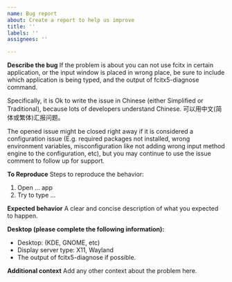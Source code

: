 ```yaml
---
name: Bug report
about: Create a report to help us improve
title: ''
labels: ''
assignees: ''

---
```


**Describe the bug**
If the problem is about you can not use fcitx in certain application, or the input window is placed in wrong place, be sure to include which application is being typed, and the output of fcitx5-diagnose command.

Specifically, it is Ok to write the issue in Chinese (either Simplified or Traditional), because lots of developers understand Chinese.
可以用中文(简体或繁体)汇报问题。

The opened issue might be closed right away if it is considered a configuration issue (E.g. required packages not installed, wrong environment variables, misconfiguration like not adding wrong input method engine to the configuration, etc), but you may continue to use the issue comment to follow up for support.

**To Reproduce**
Steps to reproduce the behavior:
1. Open ... app
2. Try to type ...

**Expected behavior**
A clear and concise description of what you expected to happen.

**Desktop (please complete the following information):**
 - Desktop: (KDE, GNOME, etc)
 - Display server type: X11, Wayland
 - The output of fcitx5-diagnose if possible.

**Additional context**
Add any other context about the problem here.
